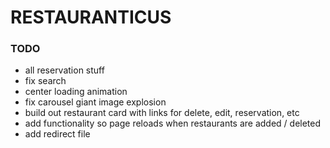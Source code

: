 # RESTAURANTICUS

### TODO
- all reservation stuff
- fix search
- center loading animation
- fix carousel giant image explosion
- build out restaurant card with links for delete, edit, reservation, etc
- add functionality so page reloads when restaurants are added / deleted
- add redirect file
